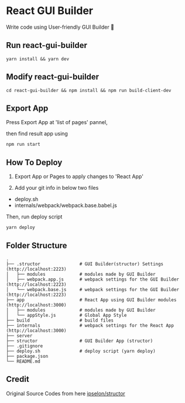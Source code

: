 # React GUI Builder
Write code using User-friendly GUI Builder 🍇


## Run react-gui-builder

```
yarn install && yarn dev
```


## Modify react-gui-builder

```
cd react-gui-builder && npm install && npm run build-client-dev
```

## Export App

Press Export App at 'list of pages' pannel,

then find result app using
```
npm run start
```

## How To Deploy

1. Export App or Pages to apply changes to 'React App'

2. Add your git info in below two files
- deploy.sh
- internals/webpack/webpack.base.babel.js

Then, run deploy script
```
yarn deploy
```

## Folder Structure
```
.
├── .structor               # GUI Builder(structor) Settings (http://localhost:2223)
│   ├── modules             # modules made by GUI Builder
│   ├── webpack.app.js      # webpack settings for the GUI Builder (http://localhost:2223)
│   └── webpack.base.js     # webpack settings for the GUI Builder (http://localhost:2223)
├── app                     # React App using GUI Builder modules (http://localhost:3000)
│   ├── modules             # modules made by GUI Builder
│   └── appStyle.js         # Global App Style
├── build                   # build files  
├── internals               # webpack settings for the React App (http://localhost:3000)
├── server
├── structor                # GUI Builder App (structor)
├── .gitignore
├── deploy.sh               # deploy script (yarn deploy)
├── package.json
└── README.md
```
## Credit
Original Source Codes from here [ipselon/structor](https://github.com/ipselon/structor)
